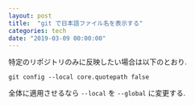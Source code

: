 ```yaml
---
layout: post
title:  "git で日本語ファイル名を表示する"
categories: tech
date: "2019-03-09 00:00:00"
---
```


特定のリポジトリのみに反映したい場合は以下のとおり.

```
git config --local core.quotepath false
```

全体に適用させるなら `--local` を `--global` に変更する.
